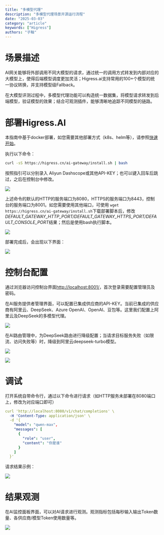 ```yaml
---
title: "多模型代理"
description: "多模型代理场景开源运行流程"
date: "2025-03-03"
category: "article"
keywords: ["Higress"]
authors: "子釉"
---
```

# 场景描述
AI网关能够将外部调用不同大模型的请求，通过统一的调用方式转发到内部对应的大模型上，使得后端模型调度更加灵活；Higress.ai支持常用的100+个模型的统一协议转换，并支持模型级Fallback。

在大模型评测过程中，多模型代理功能可以构造统一数据集，将模型请求转发到后端模型，验证模型的效果；结合可观测插件，能够清晰地追踪不同模型的链路。

# 部署Higress.AI
本指南中基于docker部署，如您需要其他部署方式（k8s、helm等），请参照[快速开始](https://higress.cn/docs/latest/user/quickstart/)。



执行以下命令：

```bash
curl -sS https://higress.cn/ai-gateway/install.sh | bash
```

按照指引可以分别录入 Aliyun Dashscope或其他API-KEY；也可以键入回车后跳过，之后在控制台中修改。

![](https://intranetproxy.alipay.com/skylark/lark/0/2025/png/66357218/1741063971166-0b83c7c9-b093-49f1-b38b-145994623f30.png)



上述命令的默认的HTTP的服务端口为8080，HTTPS的服务端口为8443，控制台的服务端口为8001。如您需要使用其他端口，可使用 `wget https://higress.cn/ai-gateway/install.sh`下载部署脚本后，修改*DEFAULT_GATEWAY_HTTP_PORT/DEFAULT_GATEWAY_HTTPS_PORT/DEFAULT_CONSOLE_PORT*结果；然后是使用bash执行脚本。

![](https://intranetproxy.alipay.com/skylark/lark/0/2025/png/66357218/1741059869116-ab053c2c-0aaf-451b-8cad-21ac9664c28d.png)



部署完成后，会出现以下界面：

![](https://intranetproxy.alipay.com/skylark/lark/0/2025/png/66357218/1741063935811-ddf2eef7-967d-49a8-92e6-f99613b7dbf7.png)



# 控制台配置
通过浏览器访问控制台界面[http://localhost:8001/](http://localhost:8001/)，首次登录需要配置管理员及密码。

在AI服务提供者管理界面，可以配置已集成供应商的API-KEY。当前已集成的供应商有阿里云、DeepSeek、Azure OpenAI、OpenAI、豆包等。这里我们配置上阿里云及DeepSeek的多模型代理。

![](https://intranetproxy.alipay.com/skylark/lark/0/2025/png/66357218/1741072990161-d335d2e4-e728-4bae-9ef1-541f400161df.png)





在AI路由管理中，为DeepSeek路由进行降级配置；当请求目标服务失败（如限流、访问失败等）时，降级到阿里云deepseek-turbo模型。

![](https://intranetproxy.alipay.com/skylark/lark/0/2025/png/66357218/1741072959247-9398700a-4090-4c25-bb12-b816ad91a879.png)

![](https://intranetproxy.alipay.com/skylark/lark/0/2025/png/66357218/1741073269504-fcac5d3c-8e41-4977-a25e-4fb0f9d19fe7.png)



# 调试
打开系统自带命令行，通过以下命令进行请求（如HTTP服务未部署在8080端口上，修改为对应端口即可）

```yaml
curl 'http://localhost:8080/v1/chat/completions' \
  -H 'Content-Type: application/json' \
  -d '{
    "model": "qwen-max",
    "messages": [
      {
        "role": "user",
        "content": "你是谁"
      }
    ]
  }'

```

请求结果示例：

![](https://intranetproxy.alipay.com/skylark/lark/0/2025/png/66357218/1741074397724-5d96c60b-a61c-43cc-8eac-a1b9bebc244f.png)



# 结果观测
在AI监控面板界面，可以对AI请求进行观测。观测指标包括每秒输入输出Token数量、各供应商/模型Token使用数量等。

![](https://intranetproxy.alipay.com/skylark/lark/0/2025/png/66357218/1741077322520-55959b84-3f15-442c-a7fb-12cc333f1b0f.png)

